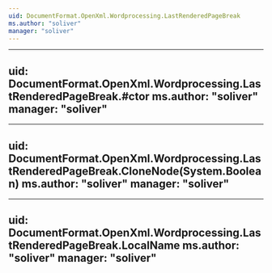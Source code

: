 ```yaml
---
uid: DocumentFormat.OpenXml.Wordprocessing.LastRenderedPageBreak
ms.author: "soliver"
manager: "soliver"
---
```


---
uid: DocumentFormat.OpenXml.Wordprocessing.LastRenderedPageBreak.#ctor
ms.author: "soliver"
manager: "soliver"
---

---
uid: DocumentFormat.OpenXml.Wordprocessing.LastRenderedPageBreak.CloneNode(System.Boolean)
ms.author: "soliver"
manager: "soliver"
---

---
uid: DocumentFormat.OpenXml.Wordprocessing.LastRenderedPageBreak.LocalName
ms.author: "soliver"
manager: "soliver"
---
